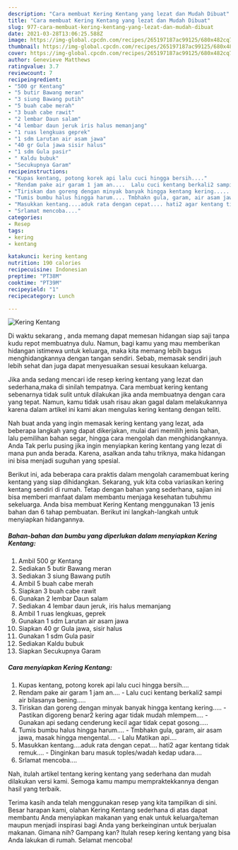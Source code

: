 ```yaml
---
description: "Cara membuat Kering Kentang yang lezat dan Mudah Dibuat"
title: "Cara membuat Kering Kentang yang lezat dan Mudah Dibuat"
slug: 977-cara-membuat-kering-kentang-yang-lezat-dan-mudah-dibuat
date: 2021-03-28T13:06:25.588Z
image: https://img-global.cpcdn.com/recipes/265197187ac99125/680x482cq70/kering-kentang-foto-resep-utama.jpg
thumbnail: https://img-global.cpcdn.com/recipes/265197187ac99125/680x482cq70/kering-kentang-foto-resep-utama.jpg
cover: https://img-global.cpcdn.com/recipes/265197187ac99125/680x482cq70/kering-kentang-foto-resep-utama.jpg
author: Genevieve Matthews
ratingvalue: 3.7
reviewcount: 7
recipeingredient:
- "500 gr Kentang"
- "5 butir Bawang meran"
- "3 siung Bawang putih"
- "5 buah cabe merah"
- "3 buah cabe rawit"
- "2 lembar Daun salam"
- "4 lembar daun jeruk iris halus memanjang"
- "1 ruas lengkuas geprek"
- "1 sdm Larutan air asam jawa"
- "40 gr Gula jawa sisir halus"
- "1 sdm Gula pasir"
- " Kaldu bubuk"
- "Secukupnya Garam"
recipeinstructions:
- "Kupas kentang, potong korek api lalu cuci hingga bersih...."
- "Rendam pake air garam 1 jam an....  Lalu cuci kentang berkali2 sampi air bilasanya bening....."
- "Tiriskan dan goreng dengan minyak banyak hingga kentang kering..... Pastikan digoreng benar2 kering agar tidak mudah mlempem.... Gunakan api sedang cenderung kecil agar tidak cepat gosong....."
- "Tumis bumbu halus hingga harum.... Tmbhakn gula, garam, air asam jawa, masak hingga mengental.... Lalu Matikan api...."
- "Masukkan kentang....aduk rata dengan cepat.... hati2 agar kentang tidak remuk.... Dinginkan baru masuk toples/wadah kedap udara...."
- "Srlamat mencoba...."
categories:
- Resep
tags:
- kering
- kentang

katakunci: kering kentang 
nutrition: 190 calories
recipecuisine: Indonesian
preptime: "PT38M"
cooktime: "PT39M"
recipeyield: "1"
recipecategory: Lunch

---
```



![Kering Kentang](https://img-global.cpcdn.com/recipes/265197187ac99125/680x482cq70/kering-kentang-foto-resep-utama.jpg)

Di waktu  sekarang , anda memang dapat memesan hidangan siap saji tanpa kudu repot membuatnya dulu. Namun, bagi kamu yang mau memberikan hidangan istimewa untuk keluarga, maka kita memang lebih bagus menghidangkannya dengan tangan sendiri. Sebab, memasak sendiri jauh lebih sehat dan juga dapat menyesuaikan sesuai kesukaan keluarga.

Jika anda sedang mencari ide resep kering kentang yang lezat dan sederhana,maka di sinilah tempatnya. Cara membuat kering kentang  sebenarnya tidak sulit untuk dilakukan jika anda membuatnya dengan cara yang tepat. Namun, kamu tidak usah risau akan gagal dalam melakukannya 
karena dalam artikel ini kami akan mengulas kering kentang dengan teliti.  



Nah buat anda yang ingin memasak kering kentang yang lezat, ada beberapa langkah yang dapat dikerjakan, mulai dari memilih jenis bahan, lalu pemilihan bahan segar, hingga cara mengolah dan menghidangkannya. Anda Tak perlu pusing jika ingin menyiapkan kering kentang yang lezat di mana pun anda berada. Karena, asalkan anda  tahu triknya, maka hidangan ini bisa menjadi suguhan yang spesial.

Berikut ini, ada beberapa cara praktis  dalam mengolah caramembuat kering kentang yang siap dihidangkan. Sekarang, yuk kita coba variasikan kering kentang sendiri di rumah. Tetap dengan bahan yang sederhana, sajian ini bisa memberi manfaat dalam membantu menjaga kesehatan tubuhmu sekeluarga. Anda bisa membuat Kering Kentang menggunakan 13 jenis bahan dan 6 tahap pembuatan. Berikut ini langkah-langkah untuk menyiapkan hidangannya.

<!--inarticleads1-->

##### Bahan-bahan dan bumbu yang diperlukan dalam menyiapkan Kering Kentang:

1. Ambil 500 gr Kentang
1. Sediakan 5 butir Bawang meran
1. Sediakan 3 siung Bawang putih
1. Ambil 5 buah cabe merah
1. Siapkan 3 buah cabe rawit
1. Gunakan 2 lembar Daun salam
1. Sediakan 4 lembar daun jeruk, iris halus memanjang
1. Ambil 1 ruas lengkuas, geprek
1. Gunakan 1 sdm Larutan air asam jawa
1. Siapkan 40 gr Gula jawa, sisir halus
1. Gunakan 1 sdm Gula pasir
1. Sediakan  Kaldu bubuk
1. Siapkan Secukupnya Garam




<!--inarticleads2-->

##### Cara menyiapkan Kering Kentang:

1. Kupas kentang, potong korek api lalu cuci hingga bersih....
1. Rendam pake air garam 1 jam an....  - Lalu cuci kentang berkali2 sampi air bilasanya bening.....
1. Tiriskan dan goreng dengan minyak banyak hingga kentang kering..... - Pastikan digoreng benar2 kering agar tidak mudah mlempem.... - Gunakan api sedang cenderung kecil agar tidak cepat gosong.....
1. Tumis bumbu halus hingga harum.... - Tmbhakn gula, garam, air asam jawa, masak hingga mengental.... - Lalu Matikan api....
1. Masukkan kentang....aduk rata dengan cepat.... hati2 agar kentang tidak remuk.... - Dinginkan baru masuk toples/wadah kedap udara....
1. Srlamat mencoba....




Nah, itulah artikel tentang  kering kentang  yang sederhana dan mudah dilakukan versi kami. Semoga kamu mampu mempraktekkannya dengan hasil yang terbaik. 

Terima kasih anda telah menggunakan resep yang kita tampilkan di sini. Besar harapan kami, olahan  Kering Kentang sederhana di atas dapat membantu Anda menyiapkan makanan yang enak untuk keluarga/teman maupun menjadi inspirasi bagi Anda yang berkeinginan untuk berjualan makanan. Gimana nih? Gampang kan? Itulah resep kering kentang yang bisa Anda lakukan di rumah. Selamat mencoba!

